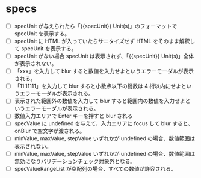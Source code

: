 # specs

- [ ] specUnit が与えられたら「{{specUnit}} Unit(s)」のフォーマットで specUnit を表示する。
- [ ] specUnit に HTML が入っていたらサニタイズせず HTML をそのまま解釈して specUnit を表示する。
- [ ] specUnit がない場合 specUnit は表示されず、「{{specUnit}} Unit(s)」全体が表示されない。
- [ ] 「xxx」を入力して blur すると数値を入力せよというエラーモーダルが表示される。
- [ ] 「11.11111」を入力して blur すると小数点以下の桁数は 4 桁以内にせよというエラーモーダルが表示される。
- [ ] 表示された範囲外の数値を入力して blur すると範囲内の数値を入力せよというエラーモーダルが表示される。
- [ ] 数値入力エリアで Enter キーを押すと blur される
- [ ] specValue に undefined を与えて、入力エリアに focus して blur すると、onBlur で空文字が渡される。
- [ ] minValue, maxValue, stepValue いずれかが undefined の場合、数値範囲は表示されない。
- [ ] minValue, maxValue, stepValue いずれかが undefined の場合、数値範囲は無効になりバリデーションチェック対象外となる。
- [ ] specValueRangeList が空配列の場合、すべての数値が許容される。
